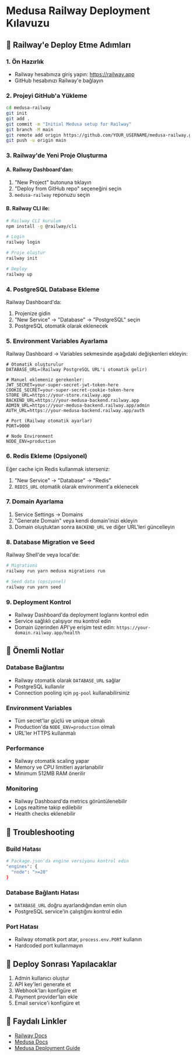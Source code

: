 # Medusa Railway Deployment Kılavuzu

## 🚀 Railway'e Deploy Etme Adımları

### 1. Ön Hazırlık
- Railway hesabınıza giriş yapın: https://railway.app
- GitHub hesabınızı Railway'e bağlayın

### 2. Projeyi GitHub'a Yükleme
```bash
cd medusa-railway
git init
git add .
git commit -m "Initial Medusa setup for Railway"
git branch -M main
git remote add origin https://github.com/YOUR_USERNAME/medusa-railway.git
git push -u origin main
```

### 3. Railway'de Yeni Proje Oluşturma

#### A. Railway Dashboard'dan:
1. "New Project" butonuna tıklayın
2. "Deploy from GitHub repo" seçeneğini seçin
3. `medusa-railway` reponuzu seçin

#### B. Railway CLI ile:
```bash
# Railway CLI kurulum
npm install -g @railway/cli

# Login
railway login

# Proje oluştur
railway init

# Deploy
railway up
```

### 4. PostgreSQL Database Ekleme
Railway Dashboard'da:
1. Projenize gidin
2. "New Service" → "Database" → "PostgreSQL" seçin
3. PostgreSQL otomatik olarak eklenecek

### 5. Environment Variables Ayarlama

Railway Dashboard → Variables sekmesinde aşağıdaki değişkenleri ekleyin:

```env
# Otomatik oluşturulur
DATABASE_URL=(Railway PostgreSQL URL'i otomatik gelir)

# Manuel eklemeniz gerekenler:
JWT_SECRET=your-super-secret-jwt-token-here
COOKIE_SECRET=your-super-secret-cookie-token-here
STORE_URL=https://your-store.railway.app
BACKEND_URL=https://your-medusa-backend.railway.app
ADMIN_URL=https://your-medusa-backend.railway.app/admin
AUTH_URL=https://your-medusa-backend.railway.app/auth

# Port (Railway otomatik ayarlar)
PORT=9000

# Node Environment
NODE_ENV=production
```

### 6. Redis Ekleme (Opsiyonel)
Eğer cache için Redis kullanmak isterseniz:
1. "New Service" → "Database" → "Redis"
2. `REDIS_URL` otomatik olarak environment'a eklenecek

### 7. Domain Ayarlama
1. Service Settings → Domains
2. "Generate Domain" veya kendi domain'inizi ekleyin
3. Domain oluştuktan sonra `BACKEND_URL` ve diğer URL'leri güncelleyin

### 8. Database Migration ve Seed
Railway Shell'de veya local'de:
```bash
# Migrations
railway run yarn medusa migrations run

# Seed data (opsiyonel)
railway run yarn seed
```

### 9. Deployment Kontrol
- Railway Dashboard'da deployment loglarını kontrol edin
- Service sağlıklı çalışıyor mu kontrol edin
- Domain üzerinden API'ye erişim test edin: `https://your-domain.railway.app/health`

## 🔧 Önemli Notlar

### Database Bağlantısı
- Railway otomatik olarak `DATABASE_URL` sağlar
- PostgreSQL kullanılır
- Connection pooling için `pg-pool` kullanabilirsiniz

### Environment Variables
- Tüm secret'lar güçlü ve unique olmalı
- Production'da `NODE_ENV=production` olmalı
- URL'ler HTTPS kullanmalı

### Performance
- Railway otomatik scaling yapar
- Memory ve CPU limitleri ayarlanabilir
- Minimum 512MB RAM önerilir

### Monitoring
- Railway Dashboard'da metrics görüntülenebilir
- Logs realtime takip edilebilir
- Health checks eklenebilir

## 🚨 Troubleshooting

### Build Hatası
```bash
# Package.json'da engine versiyonu kontrol edin
"engines": {
  "node": ">=20"
}
```

### Database Bağlantı Hatası
- `DATABASE_URL` doğru ayarlandığından emin olun
- PostgreSQL service'in çalıştığını kontrol edin

### Port Hatası
- Railway otomatik port atar, `process.env.PORT` kullanın
- Hardcoded port kullanmayın

## 📝 Deploy Sonrası Yapılacaklar

1. Admin kullanıcı oluştur
2. API key'leri generate et
3. Webhook'ları konfigüre et
4. Payment provider'ları ekle
5. Email service'i konfigüre et

## 🔗 Faydalı Linkler

- [Railway Docs](https://docs.railway.app)
- [Medusa Docs](https://docs.medusajs.com)
- [Medusa Deployment Guide](https://docs.medusajs.com/deployments/server/deploying-on-railway)